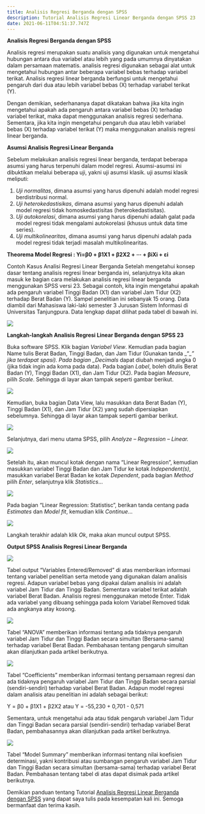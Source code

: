 ```yaml
---
title: Analisis Regresi Berganda dengan SPSS
description: Tutorial Analisis Regresi Linear Berganda dengan SPSS 23
date: 2021-06-11T04:51:37.747Z
---
```


**Analisis Regresi Berganda dengan SPSS**

Analisis regresi merupakan suatu analisis yang digunakan untuk mengetahui hubungan antara dua variabel atau lebih yang pada umumnya dinyatakan dalam persamaan matematis. analisis regresi digunakan sebagai alat untuk mengetahui hubungan antar beberapa variabel bebas terhadap variabel terikat. Analisis regresi linear berganda berfungsi untuk mengetahui pengaruh dari dua atau lebih variabel bebas (X) terhadap variabel terikat (Y).

Dengan demikian, sederhananya dapat dikatakan bahwa jika kita ingin mengetahui apakah ada pengaruh antara variabel bebas (X) terhadap variabel terikat, maka dapat menggunakan analisis regresi sederhana. Sementara, jika kita ingin mengetahui pengaruh dua atau lebih variabel bebas (X) terhadap variabel terikat (Y) maka menggunakan analisis regresi linear berganda.

**Asumsi Analisis Regresi Linear Berganda**

Sebelum melakukan analisis regresi linear berganda, terdapat beberapa asumsi yang harus terpenuhi dalam model regresi. Asumsi-asumsi ini dibuktikan melalui beberapa uji, yakni uji asumsi klasik. uji asumsi klasik meliputi:

1. _Uji normalitas_, dimana asumsi yang harus dipenuhi adalah model regresi berdistribusi normal.
2. _Uji heterokedastisikas_, dimana asumsi yang harus dipenuhi adalah model regresi tidak homoskedastisitas (heterokedastisitas).
3. _Uji autokorelasi_, dimana asumsi yang harus dipenuhi adalah galat pada model regresi tidak mengalami autokorelasi (khusus untuk data time series).
4. _Uji multikolinearitas_, dimana asumsi yang harus dipenuhi adalah pada model regresi tidak terjadi masalah multikolinearitas.

**Theorema Model Regresi : Yi=β0 + β1X1 + β2X2 + ⋯ + βiXi + εi**

Contoh Kasus Analisi Regresi Linear Berganda
Setelah mengetahui konsep dasar tentang analisis regresi linear berganda ini, selanjutnya kita akan masuk ke bagian cara melakukan analisis regresi linear berganda menggunakan SPSS versi 23. Sebagai contoh, kita ingin mengetahui apakah ada pengaruh variabel Tinggi Badan (X1) dan variabel Jam Tidur (X2) terhadap Berat Badan (Y). Sampel penelitian ini sebanyak 15 orang. Data diambil dari Mahasiswa laki-laki semester 3 Jurusan Sistem Informasi di Universitas Tanjungpura. Data lengkap dapat dilihat pada tabel di bawah ini.

![](/assets/images/uploads/ss-8-.png)

**Langkah-langkah Analisis Regresi Linear Berganda dengan SPSS 23**

Buka software SPSS. Klik bagian _Variabel View_. Kemudian pada bagian Name tulis Berat Badan, Tinggi Badan, dan Jam Tidur (Gunakan tanda \_“\__” jika terdapat spasi). Pada bagian \_Decimals_ dapat diubah menjadi angka 0 (jika tidak ingin ada koma pada data). Pada bagian _Label_, boleh ditulis Berat Badan (Y), Tinggi Badan (X1), dan Jam Tidur (X2). Pada bagian _Measure_, pilih _Scale_. Sehingga di layar akan tampak seperti gambar berikut.

![](/assets/images/uploads/ss-1-.png)

Kemudian, buka bagian Data View, lalu masukkan data Berat Badan (Y), Tinggi Badan (X1), dan Jam Tidur (X2) yang sudah dipersiapkan sebelumnya. Sehingga di layar akan tampak seperti gambar berikut.

![](/assets/images/uploads/ss-2-.png)

Selanjutnya, dari menu utama SPSS, pilih _Analyze – Regression – Linear._

![](/assets/images/uploads/ss-3-.png)

Setelah itu, akan muncul kotak dengan nama “Linear Regression”, kemudian masukkan variabel Tinggi Badan dan Jam Tidur ke kotak _Independent(s)_, masukkan variabel Berat Badan ke kotak _Dependent_, pada bagian _Method_ pilih _Enter_, selanjutnya klik _Statistics_…

![](/assets/images/uploads/ss-4-.png)

Pada bagian “Linear Regression: Statistisc”, berikan tanda centang pada _Estimates_ dan _Model fit_, kemudian klik _Continue_…

![](/assets/images/uploads/ss-5-.png)

Langkah terakhir adalah klik _Ok_, maka akan muncul output SPSS.

**Output SPSS Analisis Regresi Linear Berganda**

![](/assets/images/uploads/ss-6-.png)

Tabel output “Variables Entered/Removed” di atas memberikan informasi tentang variabel penelitian serta metode yang digunakan dalam analisis regresi. Adapun variabel bebas yang dipakai dalam analisis ini adalah variabel Jam Tidur dan Tinggi Badan. Sementara variabel terikat adalah variabel Berat Badan. Analisis regresi menggunakan metode Enter. Tidak ada variabel yang dibuang sehingga pada kolom Variabel Removed tidak ada angkanya atay kosong.

![](/assets/images/uploads/ss-7-.jpg)

Tabel “ANOVA” memberikan informasi tentang ada tidaknya pengaruh variabel Jam Tidur dan Tinggi Badan secara simultan (Bersama-sama) terhadap variabel Berat Badan. Pembahasan tentang pengaruh simultan akan dilanjutkan pada artikel berikutnya.

![](/assets/images/uploads/ss-9-.png)

Tabel “Coefficients” memberikan informasi tentang persamaan regresi dan ada tidaknya pengaruh variabel Jam Tidur dan Tinggi Badan secara parsial (sendiri-sendiri) terhadap variabel Berat Badan. Adapun model regresi dalam analisis atau penelitian ini adalah sebagai berikut:

Y = β0 + β1X1 + β2X2 atau Y = -55,230 + 0,701 - 0,571

Sementara, untuk mengetahui ada atau tidak pengaruh variabel Jam Tidur dan Tinggi Badan secara parsial (sendiri-sendiri) terhadap variabel Berat Badan, pembahasannya akan dilanjutkan pada artikel berikutnya.

![](/assets/images/uploads/ss-10-.png)

Tabel “Model Summary” memberikan informasi tentang nilai koefisien determinasi, yakni kontribusi atau sumbangan pengaruh variabel Jam Tidur dan Tinggi Badan secara simultan (bersama-sama) terhadap variabel Berat Badan. Pembahasan tentang tabel di atas dapat disimak pada artikel berikutnya.

Demikian panduan tentang Tutorial [Analisis Regresi Linear Berganda dengan SPSS](https://wafiqnurhaliza.netlify.app/posts/2021-06-10-wafiq-nurhaliza/) yang dapat saya tulis pada kesempatan kali ini. Semoga bermanfaat dan terima kasih.
